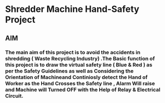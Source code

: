 # Shredder Machine Hand-Safety Project

## AIM 

### The main aim of this project is to avoid the accidents in shredding ( Waste Recycling Industry) .The Basic function of this project is to draw the virtual safety line ( Blue & Red ) as per the Safety Guidelines as well as Considering the Orientation of Machineand Continiosly detect the Hand of Worker as the Hand Crosses the Safety line , Alarm Will raise and Machine will Turned OFF with the Help of Relay & Electrical Circuit.
